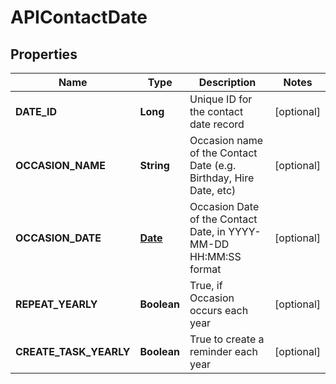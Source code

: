 
# APIContactDate

## Properties
Name | Type | Description | Notes
------------ | ------------- | ------------- | -------------
**DATE_ID** | **Long** | Unique ID for the contact date record |  [optional]
**OCCASION_NAME** | **String** | Occasion name of the Contact Date (e.g. Birthday, Hire Date, etc) |  [optional]
**OCCASION_DATE** | [**Date**](Date.md) | Occasion Date of the Contact Date, in YYYY-MM-DD HH:MM:SS format |  [optional]
**REPEAT_YEARLY** | **Boolean** | True, if Occasion occurs each year |  [optional]
**CREATE_TASK_YEARLY** | **Boolean** | True to create a reminder each year |  [optional]



